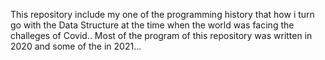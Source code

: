 This repository include my one of the programming history that how i turn go with the Data Structure at the time when the world was facing the challeges of Covid.. Most of the program of this repository was written in 2020 and some of the in 2021... 
